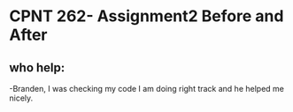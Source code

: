 # CPNT 262- Assignment2 Before and After

## who help:

-Branden, I was checking my code I am doing right track 
and he helped me nicely. 
